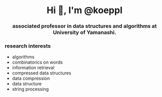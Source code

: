 <h1 align="center">Hi 👋, I'm @koeppl</h1>
<h3 align="center">associated professor in data structures and algorithms at University of Yamanashi.</h3>

### research interests

 - algorithms 
 - combinatorics on words 
 - information retrieval 
 - compressed data structures 
 - data compression 
 - data structure 
 - string processing 
